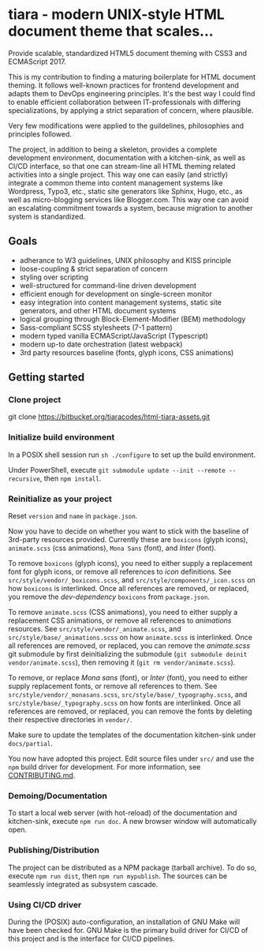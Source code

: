 # tiara - modern UNIX-style HTML document theme that scales...

Provide scalable, standardized HTML5 document theming with CSS3 and ECMAScript
2017.

This is my contribution to finding a maturing boilerplate for HTML document
theming. It follows well-known practices for frontend development and adapts
them to DevOps engineering principles. It's the best way I could find to enable
efficient collaboration between IT-professionals with differing specializations,
by applying a strict separation of concern, where plausible.

Very few modifications were applied to the guildelines, philosophies and
principles followed.

The project, in addition to being a skeleton, provides a complete development
environment, documentation with a kitchen-sink, as well as CI/CD interface, so
that one can stream-line all HTML theming related activities into a single
project. This way one can easily (and strictly) integrate a common theme into
content management systems like Wordpress, Typo3, etc., static site generators
like Sphinx, Hugo, etc., as well as micro-blogging services like Blogger.com.
This way one can avoid an escalating commitment towards a system, because
migration to another system is standardized.

## Goals

* adherance to W3 guidelines, UNIX philosophy and KISS principle
* loose-coupling & strict separation of concern
* styling over scripting
* well-structured for command-line driven development
* efficient enough for development on single-screen monitor
* easy integration into content management systems, static site generators, and
  other HTML document systems
* logical grouping through Block-Element-Modifier (BEM) methodology
* Sass-compliant SCSS stylesheets (7-1 pattern)
* modern typed vanilla ECMAScript/JavaScript (Typescript)
* modern up-to date orchestration (latest webpack)
* 3rd party resources baseline (fonts, glyph icons, CSS animations)

## Getting started

### Clone project

git clone https://bitbucket.org/tiaracodes/html-tiara-assets.git

### Initialize build environment

In a POSIX shell session run `sh ./configure` to set up the build environment.

Under PowerShell, execute `git submodule update --init --remote --recursive`,
then `npm install`.

### Reinitialize as your project

Reset `version` and `name` in `package.json`.

Now you have to decide on whether you want to stick with the baseline of
3rd-party resources provided. Currently these are `boxicons` (glyph icons), 
`animate.scss` (css animations), `Mona Sans` (font), and *Inter* (font).

To remove `boxicons` (glyph icons), you need to either supply a replacement font
for glyph icons, or remove all references to *icon* definitions. See
`src/style/vendor/_boxicons.scss`, and `src/style/components/_icon.scss` on
how `boxicons` is interlinked. Once all references are removed, or replaced,
you remove the *dev-dependency* `boxicons` from `package.json`.

To remove `animate.scss` (CSS animations), you need to either supply a
replacement CSS animations, or remove all references to *animations* resources.
See `src/style/vendor/_animate.scss`, and `src/style/base/_animations.scss` on
how `animate.scss` is interlinked. Once all references are removed, or replaced,
you can remove the *animate.scss* git submodule by first deinitializing the
submodule (`git submodule deinit vendor/animate.scss`), then removing it (`git
rm vendor/animate.scss`).

To remove, or replace *Mona sans* (font), or *Inter* (font), you need to either
supply replacement fonts, or remove all references to them. See
`src/style/vendor/_monasans.scss`, `src/style/base/_typography.scss`, and
`src/style/base/_typography.scss` on how fonts are interlinked. Once all
references are removed, or replaced, you can remove the fonts by deleting their
respective directories in `vendor/`.

Make sure to update the templates of the documentation kitchen-sink under
`docs/partial`.

You now have adopted this project. Edit source files under `src/` and use the
`npm` build driver for development. For more information, see
[CONTRIBUTING.md](CONTRIBUTING.md).

### Demoing/Documentation

To start a local web server (with hot-reload) of the documentation and
kitchen-sink, execute `npm run doc`. A new browser window will automatically
open.

### Publishing/Distribution

The project can be distributed as a NPM package (tarball archive). To do so,
execute `npm run dist`, then `npm run mypublish`. The sources can be seamlessly
integrated as subsystem cascade.

### Using CI/CD driver

During the (POSIX) auto-configuration, an installation of GNU Make will have
been checked for. GNU Make is the primary build driver for CI/CD of this project
and is the interface for CI/CD pipelines.
